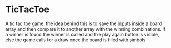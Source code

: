 # TicTacToe

A tic tac toe game, the idea behind this is to save the inputs inside a board array and then compare it to another array with the winning combinations. If a winner is found the winner is called and the play again button is visible, else the game calls for a draw once the board is filled with simbols
